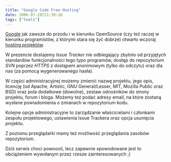 ```yaml
---
title: "Google Code Free Hosting"
date: 2006-07-28T21:39:10
tags: ["tools"]
---
```

<html><body><a href="http://www.google.com/">Google</a> jak zawsze do przodu i w kierunku OpenSource (czy też raczej w kierunku programistów, z którymi stara się żyć dobrze) otwarło wczoraj <a href="http://code.google.com/hosting">hosting projektów</a>.


W prezencie dostajemy <em>Issue Tracker</em> nie odbiegający zbytnio od przyjętych standardów funkcjonalności tego typo programów, dostęp do repozytorium <em>SVN</em> poprzez <em>HTTPS</em> z dostępem anonimowym (tylko do odczytu) oraz dla nas (za pomocą wygenerowanego hasła).



W części administracyjnej możemy zmienić nazwę projektu, jego opis, licencję (od Apache, Artistic, GNU General/Lesser, MIT, Mozilla Public oraz BSD) oraz pola dodatkowe (dowolne), zestaw odnośników do strony projektu, forum i bloga. Możemy też podać adresy email, na które zostaną wysłane powiadomienia o zmianach w repozytorium kodu.



Kolejne opcje administracyjne to zarządzanie właścicielami i członkami zespołu projektowego, ustawienia Issue Trackera oraz opcja usunięcia projektu.



Z poziomu przeglądarki mamy też możliwość przeglądania zasobów repozytorium.



Dziś serwis choci powoooli, lecz zapewnie spowodowane jest to obciążeniem wywołanym przez rzesze zainteresowanych ;)



</body></html>
